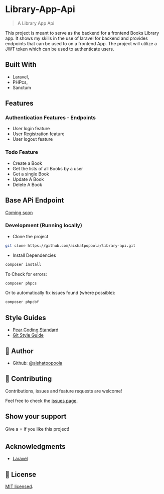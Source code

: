 # Library-App-Api

> A Library App Api

This project is meant to serve as the backend for a frontend Books Library app. It shows my skills in the use of laravel for backend and provides endpoints that can be used to on a frontend App. The project will utilize a JWT token which can be used to authenticate users.

## Built With

- Laravel,
- PHPcs,
- Sanctum

## Features
### Authentication Features - Endpoints
- User login feature
- User Registration feature
- User logout feature

### Todo Feature
- Create a Book
- Get the lists of all Books by a user
- Get a single Book
- Update A Book
- Delete A Book

## Base APi Endpoint

[Coming soon](https://livedemo.com)

### Development (Running locally)

- Clone the project

```bash
git clone https://github.com/aishatpopoola/library-api.git
```

- Install Dependencies

```bash
composer install
```

To Check for errors:

```bash
composer phpcs
```

Or to automatically fix issues found (where possible):

```bash
composer phpcbf
```

## Style Guides

- [Pear Coding Standard](https://pear.php.net/manual/en/standards.php)
- [Git Style Guide](https://udacity.github.io/git-styleguide/)

## 👤 Author

- Github: [@aishatpopoola](https://github.com/aishatpopoola/)

## 🤝 Contributing

Contributions, issues and feature requests are welcome!

Feel free to check the [issues page](../../issues).

## Show your support

Give a ⭐️ if you like this project!

## Acknowledgments

- [Laravel](https://laravel.com/)

## 📝 License

[MIT licensed](./LICENSE).
